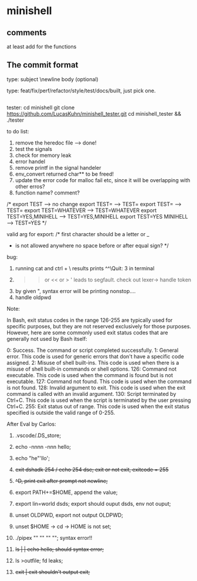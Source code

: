 # minishell

## comments

at least add for the functions

## The commit format

type: subject
\newline
body (optional)

type: feat/fix/perf/refactor/style/test/docs/built, just pick one.

##

tester:
cd minishell
git clone https://github.com/LucasKuhn/minishell_tester.git
cd minishell_tester && ./tester


to do list:

1. remove the heredoc file --> done!
2. test the signals
3. check for memory leak
4. error handel
5. remove printf in the signal handeler
6. env_convert returned char** to be freed!
7. update the error code for malloc fail etc, since it will be overlapping with other erros?
8. function name? comment?


/*
export TEST --> no change
export TEST= --> TEST=
export TEST= --> TEST=
export TEST=WHATEVER --> TEST=WHATEVER
export TEST=YES,MINIHELL --> TEST=YES,MINIHELL
export TEST=YES MINIHELL --> TEST=YES
*/

valid arg for export:
/*
first character should be a letter or _
- is not allowed anywhere
 no space before or after equal sign?
 */

bug:
1. running cat and ctrl + \ results prints ^\^\Quit: 3 in terminal
2. >> or << or > ' leads to segfault. check out lexer-> handle token
3. by given ", syntax error will be printing nonstop....
4. handle oldpwd


Note:

In Bash, exit status codes in the range 126-255 are typically used for specific purposes,
but they are not reserved exclusively for those purposes. However, here are some commonly
used exit status codes that are generally not used by Bash itself:

0: Success. The command or script completed successfully.
1: General error. This code is used for generic errors that don't have a specific code assigned.
2: Misuse of shell built-ins. This code is used when there is a misuse of shell built-in commands or shell options.
126: Command not executable. This code is used when the command is found but is not executable.
127: Command not found. This code is used when the command is not found.
128: Invalid argument to exit. This code is used when the exit command is called with an invalid argument.
130: Script terminated by Ctrl+C. This code is used when the script is terminated by the user pressing Ctrl+C.
255: Exit status out of range. This code is used when the exit status specified is outside the valid range of 0-255.


After Eval by Carlos:

1. .vscode/.DS_store;
2. echo -nnnn -nnn hello;

3. echo "he"'llo';

4. ~~exit dshadk 254 / echo 254 dse; exit or not exit, exitcode = 255~~
5. ~~^D, print exit after prompt not newline;~~
6. export PATH+=$HOME, append the value;
7. export lin=world dsds; export should ouput dsds, env not ouput;
8. unset OLDPWD, export not output OLDPWD;
9.  unset $HOME -> cd -> HOME is not set;
10. ./pipex "" "" "" ""; syntax error!!
11. ~~ls | | echo hello; should syntax error;~~
12. ls >outfile; fd leaks;
13. ~~exit | exit shouldn't output exit;~~


